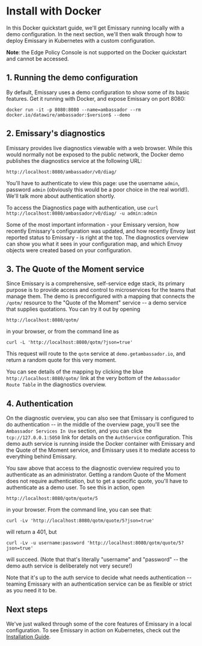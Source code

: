 # Install with Docker

In this Docker quickstart guide, we'll get Emissary running locally
with a demo configuration. In the next section, we'll then walk through how to
deploy Emissary in Kubernetes with a custom configuration.

**Note**: the Edge Policy Console is not supported on the Docker quickstart and
cannot be accessed.

## 1. Running the demo configuration

By default, Emissary uses a demo configuration to show some of its basic features. Get it running with Docker, and expose Emissary on port 8080:

```
docker run -it -p 8080:8080 --name=ambassador --rm docker.io/datawire/ambassador:$version$ --demo
```

## 2. Emissary's diagnostics

Emissary provides live diagnostics viewable with a web browser. While this would normally not be exposed to the public network, the Docker demo publishes the diagnostics service at the following URL:

`http://localhost:8080/ambassador/v0/diag/`

You'll have to authenticate to view this page: use the username `admin`,
password `admin` (obviously this would be a poor choice in the real world!).
We'll talk more about authentication shortly.

To access the Diagnostics page with authentication, use `curl http://localhost:8080/ambassador/v0/diag/ -u admin:admin`

Some of the most important information - your Emissary version, how recently Emissary's configuration was updated, and how recently Envoy last reported status to Emissary - is right at the top. The diagnostics overview can show you what it sees in your configuration map, and which Envoy objects were created based on your configuration.

## 3. The Quote of the Moment service

Since Emissary is a comprehensive, self-service edge stack, its primary purpose is to provide access and control to microservices for the teams that manage them. The demo is preconfigured with a mapping that connects the `/qotm/` resource to the "Quote of the Moment" service -- a demo service that supplies quotations. You can try it out by opening

`http://localhost:8080/qotm/`

in your browser, or from the command line as

```
curl -L 'http://localhost:8080/qotm/?json=true'
```

This request will route to the `qotm` service at `demo.getambassador.io`, and return a random quote for this very moment.

You can see details of the mapping by clicking the blue `http://localhost:8080/qotm/` link at the very bottom of the `Ambassador Route Table` in the diagnostics overview.

## 4. Authentication

On the diagnostic overview, you can also see that Emissary is configured to do authentication -- in the middle of the overview page, you'll see the `Ambassador Services In Use` section, and you can click the `tcp://127.0.0.1:5050` link for details on the `AuthService` configuration. This demo auth service is running inside the Docker container with Emissary and the Quote of the Moment service, and Emissary uses it to mediate access to everything behind Emissary.

You saw above that access to the diagnostic overview required you to authenticate as an administrator. Getting a random Quote of the Moment does not require authentication, but to get a specific quote, you'll have to authenticate as a demo user. To see this in action, open

`http://localhost:8080/qotm/quote/5`

in your browser. From the command line, you can see that:

```
curl -Lv 'http://localhost:8080/qotm/quote/5?json=true'
```

will return a 401, but

```
curl -Lv -u username:password 'http://localhost:8080/qotm/quote/5?json=true'
```

will succeed. (Note that that's literally "username" and "password" -- the demo auth service is deliberately not very secure!)

Note that it's up to the auth service to decide what needs authentication -- teaming Emissary with an authentication service can be as flexible or strict as you need it to be.

## Next steps

We've just walked through some of the core features of Emissary in a local configuration. To see Emissary in action on Kubernetes, check out the [Installation Guide](../).
